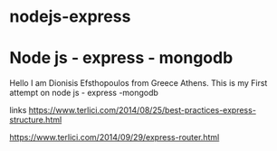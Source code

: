 # nodejs-express
<h1>Node js - express - mongodb</h1>

Hello I am Dionisis Efsthopoulos from Greece Athens.
This is my First attempt on node js - express -mongodb

links
https://www.terlici.com/2014/08/25/best-practices-express-structure.html 

https://www.terlici.com/2014/09/29/express-router.html

